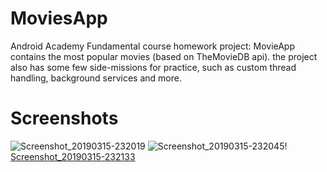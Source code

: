 # MoviesApp

Android Academy Fundamental course homework project: MovieApp contains the most popular movies (based on TheMovieDB api).
the project also has some few side-missions for practice, such as custom thread handling, background services and more.

# Screenshots
![Screenshot_20190315-232019](https://user-images.githubusercontent.com/38051253/54473391-cb8ff880-47df-11e9-8bec-f111c03fc204.jpg) ![Screenshot_20190315-232045](https://user-images.githubusercontent.com/38051253/54473392-cb8ff880-47df-11e9-9e1e-c9a89c193a69.jpg)! [Screenshot_20190315-232133](https://user-images.githubusercontent.com/38051253/54473393-cb8ff880-47df-11e9-8ec1-f637faede2f9.jpg)
